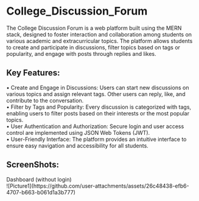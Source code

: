 ﻿# College_Discussion_Forum
The College Discussion Forum is a web platform built using the MERN stack, designed to foster interaction and collaboration among students on various academic and extracurricular topics. The platform allows students to create and participate in discussions, filter topics based on tags or popularity, and engage with posts through replies and likes.

<h2>Key Features:</h2>
• Create and Engage in Discussions: Users can start new discussions on various topics and assign relevant tags. Other users can reply, like, and contribute to the conversation.<br>
• Filter by Tags and Popularity: Every discussion is categorized with tags, enabling users to filter posts based on their interests or the most popular topics.<br>
• User Authentication and Authorization: Secure login and user access control are implemented using JSON Web Tokens (JWT).<br>
• User-Friendly Interface: The platform provides an intuitive interface to ensure easy navigation and accessibility for all students.<br>

<h2>ScreenShots:</h2>
Dashboard (without login)<br>
 ![Picture1](https://github.com/user-attachments/assets/26c48438-efb6-4707-b663-b061d1a3b777)






